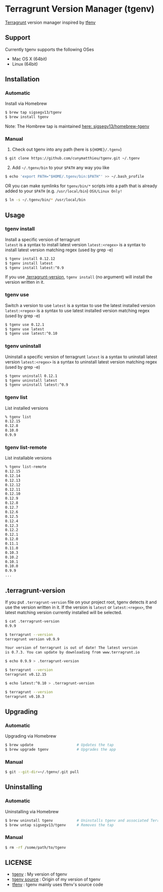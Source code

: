 # Terragrunt Version Manager (tgenv)
[Terragrunt](https://github.com/gruntwork-io/terragrunt) version manager inspired by [tfenv](https://github.com/kamatama41/tfenv)


## Support
Currently tgenv supports the following OSes
- Mac OS X (64bit)
- Linux (64bit)


## Installation
### Automatic
Install via Homebrew

  ```sh
  $ brew tap sigsegv13/tgenv
  $ brew install tgenv
  ```

Note: The Hombrew tap is maintained [here: sigsegv13/homebrew-tgenv](https://github.com/sigsegv13/homebrew-tgenv)


### Manual

1. Check out tgenv into any path (here is `${HOME}/.tgenv`)

  ```bash
  $ git clone https://github.com/cunymatthieu/tgenv.git ~/.tgenv
  ```

2. Add `~/.tgenv/bin` to your `$PATH` any way you like

  ```bash
  $ echo 'export PATH="$HOME/.tgenv/bin:$PATH"' >> ~/.bash_profile
  ```

  OR you can make symlinks for `tgenv/bin/*` scripts into a path that is already added to your `$PATH` (e.g. `/usr/local/bin`) `OSX/Linux Only!`

  ```bash
  $ ln -s ~/.tgenv/bin/* /usr/local/bin
  ```


## Usage
### tgenv install
Install a specific version of terragrunt  
`latest` is a syntax to install latest version
`latest:<regex>` is a syntax to install latest version matching regex (used by grep -e)

```bash
$ tgenv install 0.12.12
$ tgenv install latest
$ tgenv install latest:^0.9
```

If you use [.terragrunt-version](#terragrunt-version), `tgenv install` (no argument) will install the version written in it.

### tgenv use
Switch a version to use
`latest` is a syntax to use the latest installed version
`latest:<regex>` is a syntax to use latest installed version matching regex (used by grep -e)

```bash
$ tgenv use 0.12.1
$ tgenv use latest
$ tgenv use latest:^0.10
```

### tgenv uninstall
Uninstall a specific version of terragrunt
`latest` is a syntax to uninstall latest version
`latest:<regex>` is a syntax to uninstall latest version matching regex (used by grep -e)

```bash
$ tgenv uninstall 0.12.1
$ tgenv uninstall latest
$ tgenv uninstall latest:^0.9
```

### tgenv list
List installed versions

```bash
% tgenv list
0.12.15
0.12.8
0.10.0
0.9.9
```

### tgenv list-remote
List installable versions

```bash
% tgenv list-remote
0.12.15
0.12.14
0.12.13
0.12.12
0.12.11
0.12.10
0.12.9
0.12.8
0.12.7
0.12.6
0.12.5
0.12.4
0.12.3
0.12.2
0.12.1
0.12.0
0.11.1
0.11.0
0.10.3
0.10.2
0.10.1
0.10.0
0.9.9
...
```

## .terragrunt-version
If you put `.terragrunt-version` file on your project root, tgenv detects it and use the version written in it. If the version is `latest` or `latest:<regex>`, the latest matching version currently installed will be selected.

```bash
$ cat .terragrunt-version
0.9.9

$ terragrunt --version
terragrunt version v0.9.9

Your version of terragrunt is out of date! The latest version
is 0.7.3. You can update by downloading from www.terragrunt.io

$ echo 0.9.9 > .terragrunt-version

$ terragrunt --version
terragrunt v0.12.15

$ echo latest:^0.10 > .terragrunt-version

$ terragrunt --version
terragrunt v0.10.3
```


## Upgrading
### Automatic
Upgrading via Homebrew

  ```sh
  $ brew update                    # Updates the tap
  $ brew upgrade tgenv             # Upgrades the app
  ```

### Manual

```bash
$ git --git-dir=~/.tgenv/.git pull
```


## Uninstalling
### Automatic
Uninstalling via Homebrew

  ```sh
  $ brew uninstall tgenv           # Uninstalls tgenv and associated Terragrunt release(s)
  $ brew untap sigsegv13/tgenv     # Removes the tap
  ```

### Manual

```bash
$ rm -rf /some/path/to/tgenv
```


## LICENSE
- [tgenv](https://github.com/sigsegv13/tgenv/blob/master/LICENSE) : My version of tgenv
- [tgenv source](https://github.com/cunymatthieu/tgenv/blob/master/LICENSE) : Origin of my version of tgenv
- [tfenv](https://github.com/kamatama41/tgenv/blob/master/LICENSE) : tgenv mainly uses tfenv's source code
